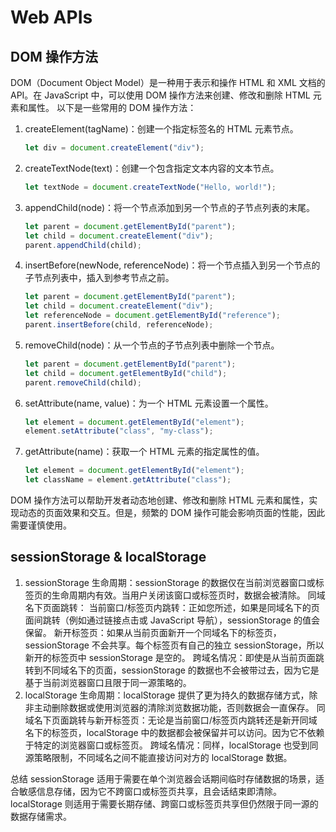 # Web APIs

## DOM 操作方法

DOM（Document Object Model）是一种用于表示和操作 HTML 和 XML 文档的 API。在 JavaScript 中，可以使用 DOM 操作方法来创建、修改和删除 HTML 元素和属性。
以下是一些常用的 DOM 操作方法：

1. createElement(tagName)：创建一个指定标签名的 HTML 元素节点。
    ```javascript
    let div = document.createElement("div");
    ```
2. createTextNode(text)：创建一个包含指定文本内容的文本节点。
    ```javascript
    let textNode = document.createTextNode("Hello, world!");
    ```
3. appendChild(node)：将一个节点添加到另一个节点的子节点列表的末尾。
    ```javascript
    let parent = document.getElementById("parent");
    let child = document.createElement("div");
    parent.appendChild(child);
    ```
4. insertBefore(newNode, referenceNode)：将一个节点插入到另一个节点的子节点列表中，插入到参考节点之前。
    ```javascript
    let parent = document.getElementById("parent");
    let child = document.createElement("div");
    let referenceNode = document.getElementById("reference");
    parent.insertBefore(child, referenceNode);
    ```
5. removeChild(node)：从一个节点的子节点列表中删除一个节点。
    ```javascript
    let parent = document.getElementById("parent");
    let child = document.getElementById("child");
    parent.removeChild(child);
    ```
6. setAttribute(name, value)：为一个 HTML 元素设置一个属性。
    ```javascript
    let element = document.getElementById("element");
    element.setAttribute("class", "my-class");
    ```
7. getAttribute(name)：获取一个 HTML 元素的指定属性的值。

    ```javascript
    let element = document.getElementById("element");
    let className = element.getAttribute("class");
    ```

DOM 操作方法可以帮助开发者动态地创建、修改和删除 HTML 元素和属性，实现动态的页面效果和交互。但是，频繁的 DOM 操作可能会影响页面的性能，因此需要谨慎使用。

## sessionStorage & localStorage

1. sessionStorage
   生命周期：sessionStorage 的数据仅在当前浏览器窗口或标签页的生命周期内有效。当用户关闭该窗口或标签页时，数据会被清除。
   同域名下页面跳转：
   当前窗口/标签页内跳转：正如您所述，如果是同域名下的页面间跳转（例如通过链接点击或 JavaScript 导航），sessionStorage 的值会保留。
   新开标签页：如果从当前页面新开一个同域名下的标签页，sessionStorage 不会共享。每个标签页有自己的独立 sessionStorage，所以新开的标签页中 sessionStorage 是空的。
   跨域名情况：即使是从当前页面跳转到不同域名下的页面，sessionStorage 的数据也不会被带过去，因为它是基于当前浏览器窗口且限于同一源策略的。
2. localStorage
   生命周期：localStorage 提供了更为持久的数据存储方式，除非主动删除数据或使用浏览器的清除浏览数据功能，否则数据会一直保存。
   同域名下页面跳转与新开标签页：无论是当前窗口/标签页内跳转还是新开同域名下的标签页，localStorage 中的数据都会被保留并可以访问。因为它不依赖于特定的浏览器窗口或标签页。
   跨域名情况：同样，localStorage 也受到同源策略限制，不同域名之间不能直接访问对方的 localStorage 数据。

总结
sessionStorage 适用于需要在单个浏览器会话期间临时存储数据的场景，适合敏感信息存储，因为它不跨窗口或标签页共享，且会话结束即清除。
localStorage 则适用于需要长期存储、跨窗口或标签页共享但仍然限于同一源的数据存储需求。
